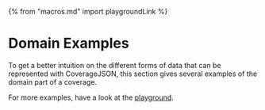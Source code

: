 {% from "macros.md" import playgroundLink %}

# Domain Examples

To get a better intuition on the different forms of data that can be represented with CoverageJSON, this section gives several examples of the domain part of a coverage.

For more examples, have a look at the [playground](https://covjson.org/playground/).
